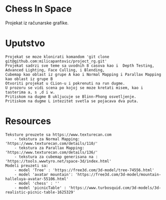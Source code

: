 # Chess In Space

Projekat iz računarske grafike.


# Uputstvo
    Projekat se moze klonirati komandom 'git clone git@github.com:milicapantovic/project_rg.git'
    Projekat sadrzi sve teme sa uvodnih 8 casova kao i  Depth Testing, Advanced Lighting, Face Culling, i Blending,
    Cubemap kao oblast iz grupe A kao i Normal Mapping i Parallax Mapping kao oblast iz grupe B
    Otvoriti projekat u CLion-u i pokrenuti na run dugme.
    U prozoru se vidi scena po kojoj se moze kretati misem, kao i tasterima a, s ,d i w.
    Pritiskom na dugme B ukljucuje se Blinn-Phong osvetljenje.
    Pritiskom na dugme L intezitet svetla se pojacava dva puta.
# Resources 
    Teksture preuzete sa https://www.texturecan.com
        - tekstura za Normal Mapping: 'https://www.texturecan.com/details/110/'
        - tekstura za Parallax Mapping: 'https://www.texturecan.com/details/136/'
        - tekstura za cubemap generisana na : 'https://tools.wwwtyro.net/space-3d/index.html'
    Modeli preuzeti sa:
        - model 'Tree' : 'https://free3d.com/3d-model/tree-74556.html'
        - model 'avatar mountain': 'https://free3d.com/3d-model/mountain-halleluya-avatar-55106.html'
        - model 'chess' : ''
        - model 'picnicTable' : 'https://www.turbosquid.com/3d-models/3d-realistic-picnic-table-1625329'
